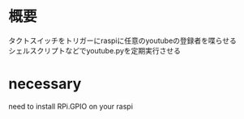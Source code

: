 # 概要
タクトスイッチをトリガーにraspiに任意のyoutubeの登録者を喋らせる<br>
シェルスクリプトなどでyoutube.pyを定期実行させる
# necessary
need to install RPi.GPIO on your raspi
